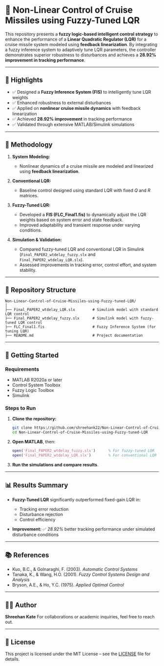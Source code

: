 # 🚀 Non-Linear Control of Cruise Missiles using Fuzzy-Tuned LQR

This repository presents a **fuzzy logic-based intelligent control strategy** to enhance the performance of a **Linear Quadratic Regulator (LQR)** for a cruise missile system modeled using **feedback linearization**. By integrating a fuzzy inference system to adaptively tune LQR parameters, the controller demonstrates superior robustness to disturbances and achieves a **28.92% improvement in tracking performance**.

---

## 📌 Highlights

* ✅ Designed a **Fuzzy Inference System (FIS)** to intelligently tune LQR weights
* ✅ Enhanced robustness to external disturbances
* ✅ Applied on **nonlinear cruise missile dynamics** with feedback linearization
* ✅ Achieved **28.92% improvement** in tracking performance
* ✅ Validated through extensive MATLAB/Simulink simulations

---

## 🧠 Methodology

1. **System Modeling:**

   * Nonlinear dynamics of a cruise missile are modeled and linearized using **feedback linearization**.

2. **Conventional LQR:**

   * Baseline control designed using standard LQR with fixed $Q$ and $R$ matrices.

3. **Fuzzy-Tuned LQR:**

   * Developed a **FIS (FLC\_Final1.fis)** to dynamically adjust the LQR weights based on system error and state feedback.
   * Improved adaptability and transient response under varying conditions.

4. **Simulation & Validation:**

   * Compared fuzzy-tuned LQR and conventional LQR in Simulink (`Final_PAPER2_wtdelay_fuzzy.slx` and `Final_PAPER2_wtdelay_LQR.slx`).
   * Assessed improvements in tracking error, control effort, and system stability.

---

## 📁 Repository Structure

```
Non-Linear-Control-of-Cruise-Missiles-using-Fuzzy-tuned-LQR/
│
├── Final_PAPER2_wtdelay_LQR.slx        # Simulink model with standard LQR control
├── Final_PAPER2_wtdelay_fuzzy.slx      # Simulink model with fuzzy-tuned LQR control
├── FLC_Final1.fis                      # Fuzzy Inference System (for tuning LQR)
├── README.md                           # Project documentation
```

---

## 🚀 Getting Started

### Requirements

* MATLAB R2020a or later
* Control System Toolbox
* Fuzzy Logic Toolbox
* Simulink

### Steps to Run

1. **Clone the repository:**

   ```bash
   git clone https://github.com/shreehank22/Non-Linear-Control-of-Cruise-Missiles-using-Fuzzy-tuned-LQR.git
   cd Non-Linear-Control-of-Cruise-Missiles-using-Fuzzy-tuned-LQR
   ```

2. **Open MATLAB**, then:

   ```matlab
   open('Final_PAPER2_wtdelay_fuzzy.slx')      % For fuzzy-tuned LQR
   open('Final_PAPER2_wtdelay_LQR.slx')        % For conventional LQR
   ```

3. **Run the simulations and compare results**.

---

## 📊 Results Summary

* **Fuzzy-Tuned LQR** significantly outperformed fixed-gain LQR in:

  * Tracking error reduction
  * Disturbance rejection
  * Control efficiency

* **Improvement:**
  ✅ *28.92%* better tracking performance under simulated disturbance conditions

---

## 📚 References

* Kuo, B.C., & Golnaraghi, F. (2003). *Automatic Control Systems*
* Tanaka, K., & Wang, H.O. (2001). *Fuzzy Control Systems Design and Analysis*
* Bryson, A.E., & Ho, Y.C. (1975). *Applied Optimal Control*

---

## 👨‍💻 Author

**Shreehan Kate**
For collaborations or academic inquiries, feel free to reach out.

---

## 📄 License

This project is licensed under the MIT License – see the [LICENSE](LICENSE) file for details.
